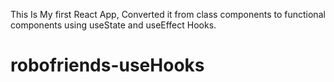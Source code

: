 This Is My first React App, Converted it from class components to functional components using useState and useEffect Hooks.
# robofriends-useHooks
